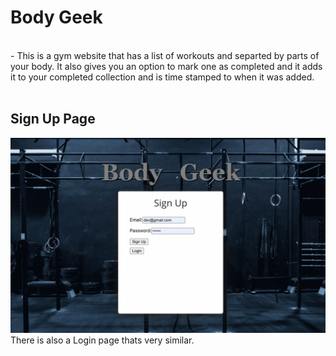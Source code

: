 # Body Geek
<br />
-  This is a gym website that has a list of workouts and separted by parts of your body. It also gives you an option to mark one as completed and it adds it to your completed collection and is time stamped to when it was added.
<br />
<br />

## Sign Up Page
![The sign up page is very similar to the login page. Both have a gym background with and in the center there is a white box that has both an email and password field. Also two buttons one for loging in or signing up.](./src/signUp-screenShot.png)
There is also a Login page thats very similar.